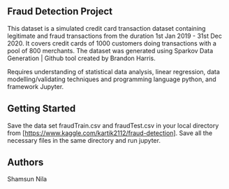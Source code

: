 ## Fraud Detection Project
This dataset is a simulated credit card transaction dataset containing legitimate and fraud transactions from the duration 1st Jan 2019 - 31st Dec 2020. It covers credit cards of 1000 customers doing transactions with a pool of 800 merchants. The dataset was generated using Sparkov Data Generation | Github tool created by Brandon Harris. 

Requires understanding of statistical data analysis, linear regression, data modelling/validating techniques and programming language python, and framework Jupyter.

## Getting Started
Save the data set fraudTrain.csv and fraudTest.csv in your local directory from [https://www.kaggle.com/kartik2112/fraud-detection]. Save all the necessary files in the same directory and run jupyter. 

## Authors
Shamsun Nila
